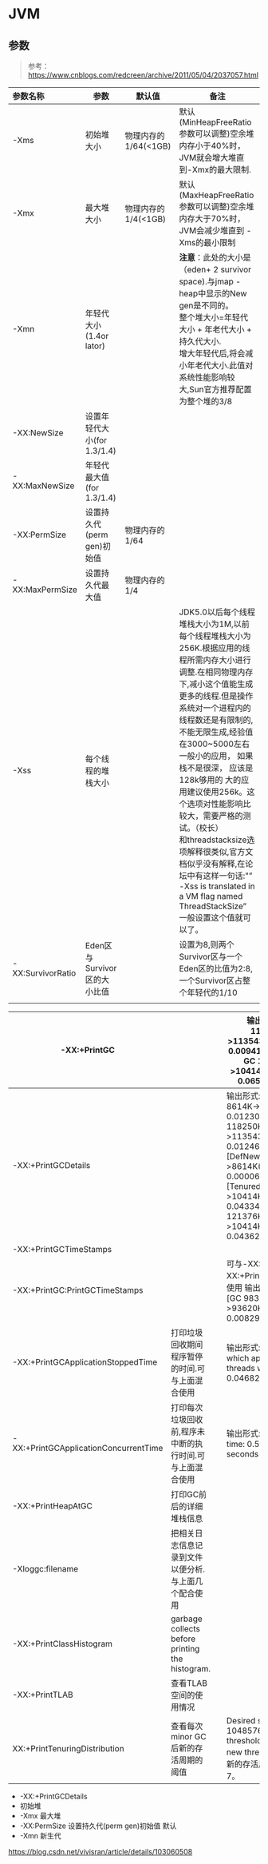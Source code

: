 # JVM

## 参数

> 参考：https://www.cnblogs.com/redcreen/archive/2011/05/04/2037057.html

| 参数名称          | 参数                         | 默认值               | 备注                                                         |
| :---------------- | ---------------------------- | -------------------- | ------------------------------------------------------------ |
| -Xms              | 初始堆大小                   | 物理内存的1/64(<1GB) | 默认(MinHeapFreeRatio参数可以调整)空余堆内存小于40%时，JVM就会增大堆直到-Xmx的最大限制. |
| -Xmx              | 最大堆大小                   | 物理内存的1/4(<1GB)  | 默认(MaxHeapFreeRatio参数可以调整)空余堆内存大于70%时，JVM会减少堆直到 -Xms的最小限制 |
| -Xmn              | 年轻代大小(1.4or lator)      |                      | **注意**：此处的大小是（eden+ 2 survivor space).与jmap -heap中显示的New gen是不同的。<br/>整个堆大小=年轻代大小 + 年老代大小 + 持久代大小.<br/>增大年轻代后,将会减小年老代大小.此值对系统性能影响较大,Sun官方推荐配置为整个堆的3/8 |
| -XX:NewSize       | 设置年轻代大小(for 1.3/1.4)  |                      |                                                              |
| -XX:MaxNewSize    | 年轻代最大值(for 1.3/1.4)    |                      |                                                              |
| -XX:PermSize      | 设置持久代(perm gen)初始值   | 物理内存的1/64       |                                                              |
| -XX:MaxPermSize   | 设置持久代最大值             | 物理内存的1/4        |                                                              |
| -Xss              | 每个线程的堆栈大小           |                      | JDK5.0以后每个线程堆栈大小为1M,以前每个线程堆栈大小为256K.根据应用的线程所需内存大小进行 调整.在相同物理内存下,减小这个值能生成更多的线程.但是操作系统对一个进程内的线程数还是有限制的,不能无限生成,经验值在3000~5000左右<br/>一般小的应用， 如果栈不是很深， 应该是128k够用的 大的应用建议使用256k。这个选项对性能影响比较大，需要严格的测试。（校长）<br/>和threadstacksize选项解释很类似,官方文档似乎没有解释,在论坛中有这样一句话:"”<br/>-Xss is translated in a VM flag named ThreadStackSize”<br/>一般设置这个值就可以了。 |
| -XX:SurvivorRatio | Eden区与Survivor区的大小比值 |                      | 设置为8,则两个Survivor区与一个Eden区的比值为2:8,一个Survivor区占整个年轻代的1/10 |
|                   |                              |                      |                                                              |

| -XX:+PrintGC                          |                                                          |      | 输出形式:[GC 118250K->113543K(130112K), 0.0094143 secs] [Full GC 121376K->10414K(130112K), 0.0650971 secs] |
| ------------------------------------- | -------------------------------------------------------- | ---- | ------------------------------------------------------------ |
| -XX:+PrintGCDetails                   |                                                          |      | 输出形式:[GC [DefNew: 8614K->781K(9088K), 0.0123035 secs] 118250K->113543K(130112K), 0.0124633 secs] [GC [DefNew: 8614K->8614K(9088K), 0.0000665 secs][Tenured: 112761K->10414K(121024K), 0.0433488 secs] 121376K->10414K(130112K), 0.0436268 secs] |
| -XX:+PrintGCTimeStamps                |                                                          |      |                                                              |
| -XX:+PrintGC:PrintGCTimeStamps        |                                                          |      | 可与-XX:+PrintGC -XX:+PrintGCDetails混合使用 输出形式:11.851: [GC 98328K->93620K(130112K), 0.0082960 secs] |
| -XX:+PrintGCApplicationStoppedTime    | 打印垃圾回收期间程序暂停的时间.可与上面混合使用          |      | 输出形式:Total time for which application threads were stopped: 0.0468229 seconds |
| -XX:+PrintGCApplicationConcurrentTime | 打印每次垃圾回收前,程序未中断的执行时间.可与上面混合使用 |      | 输出形式:Application time: 0.5291524 seconds                 |
| -XX:+PrintHeapAtGC                    | 打印GC前后的详细堆栈信息                                 |      |                                                              |
| -Xloggc:filename                      | 把相关日志信息记录到文件以便分析. 与上面几个配合使用     |      |                                                              |
| -XX:+PrintClassHistogram              | garbage collects before printing the histogram.          |      |                                                              |
| -XX:+PrintTLAB                        | 查看TLAB空间的使用情况                                   |      |                                                              |
| XX:+PrintTenuringDistribution         | 查看每次minor GC后新的存活周期的阈值                     |      | Desired survivor size 1048576 bytes, new threshold 7 (max 15) new threshold 7即标识新的存活周期的阈值为7。 |



* -XX:+PrintGCDetails
*  初始堆
* -Xmx 最大堆
* -XX:PermSize 设置持久代(perm gen)初始值 默认
* -Xmn 新生代



https://blog.csdn.net/vivisran/article/details/103060508
